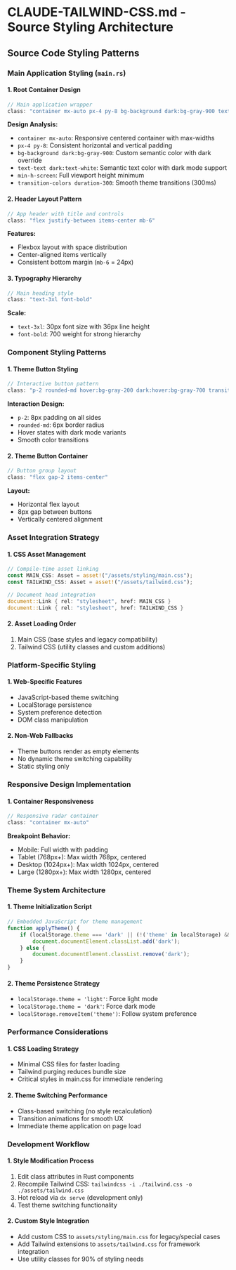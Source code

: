 # CLAUDE-TAILWIND-CSS.md - Source Styling Architecture

## Source Code Styling Patterns

### Main Application Styling (`main.rs`)

#### 1. Root Container Design
```rust
// Main application wrapper
class: "container mx-auto px-4 py-8 bg-background dark:bg-gray-900 text-text dark:text-white min-h-screen transition-colors duration-300"
```

**Design Analysis:**
- `container mx-auto`: Responsive centered container with max-widths
- `px-4 py-8`: Consistent horizontal and vertical padding
- `bg-background dark:bg-gray-900`: Custom semantic color with dark override
- `text-text dark:text-white`: Semantic text color with dark mode support
- `min-h-screen`: Full viewport height minimum
- `transition-colors duration-300`: Smooth theme transitions (300ms)

#### 2. Header Layout Pattern
```rust
// App header with title and controls
class: "flex justify-between items-center mb-6"
```

**Features:**
- Flexbox layout with space distribution
- Center-aligned items vertically
- Consistent bottom margin (`mb-6` = 24px)

#### 3. Typography Hierarchy
```rust
// Main heading style
class: "text-3xl font-bold"
```

**Scale:**
- `text-3xl`: 30px font size with 36px line height
- `font-bold`: 700 weight for strong hierarchy

### Component Styling Patterns

#### 1. Theme Button Styling
```rust
// Interactive button pattern
class: "p-2 rounded-md hover:bg-gray-200 dark:hover:bg-gray-700 transition-colors"
```

**Interaction Design:**
- `p-2`: 8px padding on all sides
- `rounded-md`: 6px border radius
- Hover states with dark mode variants
- Smooth color transitions

#### 2. Theme Button Container
```rust
// Button group layout
class: "flex gap-2 items-center"
```

**Layout:**
- Horizontal flex layout
- 8px gap between buttons
- Vertically centered alignment

### Asset Integration Strategy

#### 1. CSS Asset Management
```rust
// Compile-time asset linking
const MAIN_CSS: Asset = asset!("/assets/styling/main.css");
const TAILWIND_CSS: Asset = asset!("/assets/tailwind.css");

// Document head integration
document::Link { rel: "stylesheet", href: MAIN_CSS }
document::Link { rel: "stylesheet", href: TAILWIND_CSS }
```

#### 2. Asset Loading Order
1. Main CSS (base styles and legacy compatibility)
2. Tailwind CSS (utility classes and custom additions)

### Platform-Specific Styling

#### 1. Web-Specific Features
- JavaScript-based theme switching
- LocalStorage persistence
- System preference detection
- DOM class manipulation

#### 2. Non-Web Fallbacks
- Theme buttons render as empty elements
- No dynamic theme switching capability
- Static styling only

### Responsive Design Implementation

#### 1. Container Responsiveness
```rust
// Responsive radar container
class: "container mx-auto"
```

**Breakpoint Behavior:**
- Mobile: Full width with padding
- Tablet (768px+): Max width 768px, centered
- Desktop (1024px+): Max width 1024px, centered
- Large (1280px+): Max width 1280px, centered

### Theme System Architecture

#### 1. Theme Initialization Script
```javascript
// Embedded JavaScript for theme management
function applyTheme() {
    if (localStorage.theme === 'dark' || (!('theme' in localStorage) && window.matchMedia('(prefers-color-scheme: dark)').matches)) {
        document.documentElement.classList.add('dark');
    } else {
        document.documentElement.classList.remove('dark');
    }
}
```

#### 2. Theme Persistence Strategy
- `localStorage.theme = 'light'`: Force light mode
- `localStorage.theme = 'dark'`: Force dark mode
- `localStorage.removeItem('theme')`: Follow system preference

### Performance Considerations

#### 1. CSS Loading Strategy
- Minimal CSS files for faster loading
- Tailwind purging reduces bundle size
- Critical styles in main.css for immediate rendering

#### 2. Theme Switching Performance
- Class-based switching (no style recalculation)
- Transition animations for smooth UX
- Immediate theme application on page load

### Development Workflow

#### 1. Style Modification Process
1. Edit class attributes in Rust components
2. Recompile Tailwind CSS: `tailwindcss -i ./tailwind.css -o ./assets/tailwind.css`
3. Hot reload via `dx serve` (development only)
4. Test theme switching functionality

#### 2. Custom Style Integration
- Add custom CSS to `assets/styling/main.css` for legacy/special cases
- Add Tailwind extensions to `assets/tailwind.css` for framework integration
- Use utility classes for 90% of styling needs